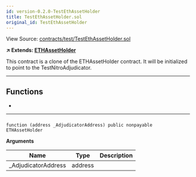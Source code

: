 ```yaml
---
id: version-0.2.0-TestEthAssetHolder
title: TestEthAssetHolder.sol
original_id: TestEthAssetHolder
---
```


View Source: [contracts/test/TestEthAssetHolder.sol](https://github.com/statechannels/monorepo/tree/master/packages/nitro-protocol/contracts/test/TestEthAssetHolder.sol)

**↗ Extends: [ETHAssetHolder](ETHAssetHolder.md)**

This contract is a clone of the ETHAssetHolder contract. It will be initialized to point to the TestNitroAdjudicator.

---

## Functions

- [](#)

---

### 

```solidity
function (address _AdjudicatorAddress) public nonpayable ETHAssetHolder 
```

**Arguments**

| Name        | Type           | Description  |
| ------------- |------------- | -----|
| _AdjudicatorAddress | address |  | 

